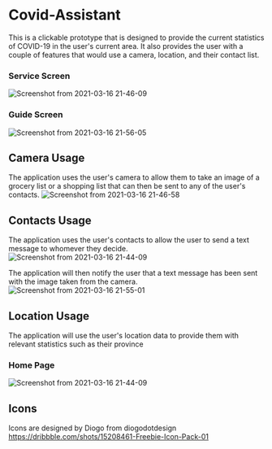 # Covid-Assistant
This is a clickable prototype that is designed to provide the current statistics of COVID-19 in the user's current area. It also provides the user with a couple of features that would use a camera, location, and their contact list.

### Service Screen
![Screenshot from 2021-03-16 21-46-09](https://user-images.githubusercontent.com/49799250/111402789-36f85380-86a2-11eb-92a0-b3dcec26c483.png)

### Guide Screen
![Screenshot from 2021-03-16 21-56-05](https://user-images.githubusercontent.com/49799250/111402926-74f57780-86a2-11eb-8e71-a8d34bea8c64.png)


## Camera Usage
The application uses the user's camera to allow them to take an image of a grocery list or a shopping list that can then be sent to any of the user's contacts.
![Screenshot from 2021-03-16 21-46-58](https://user-images.githubusercontent.com/49799250/111402200-27c4d600-86a1-11eb-935d-559f4e7afb72.png)

## Contacts Usage
The application uses the user's contacts to allow the user to send a text message to whomever they decide. 
![Screenshot from 2021-03-16 21-44-09](https://user-images.githubusercontent.com/49799250/111402139-09f77100-86a1-11eb-9ccc-2e7d5dba8735.png)

The application will then notify the user that a text message has been sent with the image taken from the camera. 
![Screenshot from 2021-03-16 21-55-01](https://user-images.githubusercontent.com/49799250/111402833-49728d00-86a2-11eb-8d74-2bc07f51d0ef.png)


## Location Usage
The application will use the user's location data to provide them with relevant statistics such as their province

### Home Page
![Screenshot from 2021-03-16 21-44-09](https://user-images.githubusercontent.com/49799250/111402012-ca308980-86a0-11eb-8c86-514741e3b15c.png)

## Icons
Icons are designed by Diogo from diogodotdesign
https://dribbble.com/shots/15208461-Freebie-Icon-Pack-01
